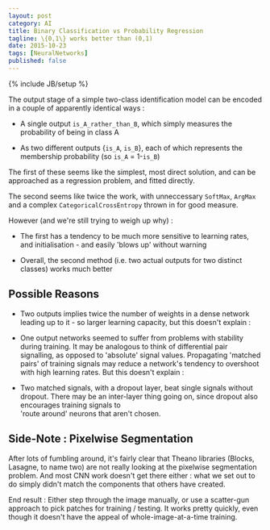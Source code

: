 ```yaml
---
layout: post
category: AI
title: Binary Classification vs Probability Regression
tagline: \{0,1\} works better than (0,1)
date: 2015-10-23
tags: [NeuralNetworks]
published: false
---
```

{% include JB/setup %}

The output stage of a simple two-class identification model can be 
encoded in a couple of apparently identical ways : 

*  A single output ```is_A_rather_than_B```, which simply measures the probability of 
   being in class A

*  As two different outputs {```is_A```, ```is_B```}, each of which represents
   the membership probability (so ```is_A``` = 1-```is_B```)
   
   
The first of these seems like the simplest, most direct solution, and 
can be approached as a regression problem, and fitted directly.

The second seems like twice the work, with unneccessary ```SoftMax```, ```ArgMax```
and a complex ```CategoricalCrossEntropy``` thrown in for good measure.

However (and we're still trying to weigh up why) :

*  The first has a tendency to be much more sensitive to learning rates, and 
   initialisation - and easily 'blows up' without warning

*  Overall, the second method (i.e. two actual outputs for two distinct classes) works much better


Possible Reasons
---------------------------

*  Two outputs implies twice the number of weights in a dense network leading up to it - 
   so larger learning capacity, but this doesn't explain :
   
*  One output networks seemed to suffer from problems with stability during training.  It may be 
   analogous  to think of differential pair signalling, as opposed to 'absolute' 
   signal values.  Propagating 'matched pairs' of training signals may reduce a network's
   tendency to overshoot with high learning rates.  But this doesn't explain :
   
*  Two matched signals, with a dropout layer, beat single signals without dropout.  There 
   may be an inter-layer thing going on, since dropout also encourages training signals to  
   'route around' neurons that aren't chosen.
   

Side-Note : Pixelwise Segmentation
-------------------------------------------

After lots of fumbling around, it's fairly clear that Theano libraries (Blocks, Lasagne, to name two)
are not really looking at the pixelwise segmentation problem.  And most CNN work doesn't
get there either : what we set out to do simply didn't match the components that others have created.

End result : Either step through the image manually, or use a scatter-gun approach to pick 
patches for training / testing.  It works pretty quickly, even though it doesn't have the appeal of
whole-image-at-a-time training.


